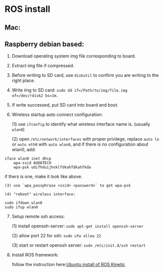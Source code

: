 # ROS install
## Mac:

## Raspberry debian based:
1. Download operating system img file corresponding to board.
2. Extract img file if compressed.
3. Before writing to SD card, use `diskutil` to confirm you are writing to the right place.
4. Write img to SD card: `sudo dd if=/Path/to/img/file.img of=/dev/rdisk2 bs=1m`. 
5. If write successed, put SD card into board and boot.
6. Wireless startup auto connect configuration:

    (1) use `ifconfig` to identify what wireless interface name is. (usually `wlan0`)

    (2) open `/etc/network/interfaces` with proper privilege, replace `auto lo` or `auto eth0` with `auto wlan0`, and if there is no configuration about wlan0, add:
```
iface wlan0 inet dhcp
	wpa-ssid AUDATECH
	wpa-psk udifhduijhnklfdkahfdkahfkda
```
if thers is one, make it look like above.

    (3) use `wpa_passphrase <ssid> <password>` to get wpa-psk

    (4) "reboot" wireless interface:
```
sudo ifdown wlan0
sudo ifup wlan0
```

7. Setup remote ssh access:

    (1) install openssh-server: `sudo apt-get install openssh-server`
    
    (2) allow port 22 for ssh: `sudo ufw allow 22`
    
    (3) start or restart openssh server: `sudo /etc/init.d/ssh restart`
    
8. Install ROS framework:

    follow the instruction here:[Ubuntu install of ROS Kinetic](http://wiki.ros.org/kinetic/Installation/Ubuntu)